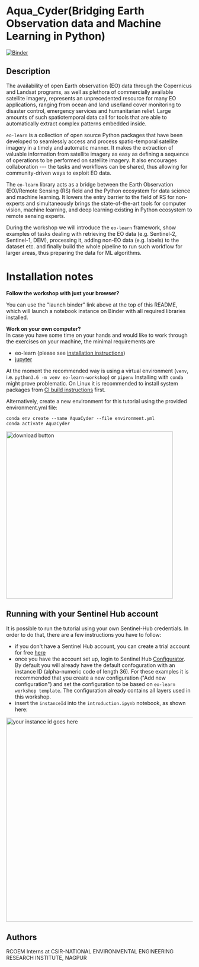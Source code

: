 # Aqua_Cyder(Bridging Earth Observation data and Machine Learning in Python)

 [![Binder](https://mybinder.org/badge_logo.svg)](https://mybinder.org/v2/gh/cyder-water-extraction/NEERI_AquaCyder/master)




## Description


The availability of open Earth observation (EO) data through the Copernicus and Landsat programs, as well as plethora of commercially available satellite imagery, represents an unprecedented resource for many EO applications, ranging from ocean and land use/land cover monitoring to disaster control, emergency services and humanitarian relief. Large amounts of such spatiotemporal data call for tools that are able to automatically extract complex patterns embedded inside.

`eo-learn` is a collection of open source Python packages that have been developed to seamlessly access and process spatio-temporal satellite imagery in a timely and automatic manner. It makes the extraction of valuable information from satellite imagery as easy as defining a sequence of operations to be performed on satellite imagery. It also encourages collaboration --- the tasks and workflows can be shared, thus allowing for community-driven ways to exploit EO data.

The `eo-learn` library acts as a bridge between the Earth Observation (EO)/Remote Sensing (RS) field and the Python ecosystem for data science and machine learning. It lowers the entry barrier to the field of RS for non-experts and simultaneously brings the state-of-the-art tools for computer vision, machine learning, and deep learning existing in Python ecosystem to remote sensing experts.

During the workshop we will introduce the `eo-learn` framework, show examples of tasks dealing with retrieving the EO data (e.g. Sentinel-2, Sentinel-1, DEM), processing it, adding non-EO data (e.g. labels) to the dataset etc. and finally build the whole pipeline to run such workflow for larger areas, thus preparing the data for ML algorithms.


# Installation notes


**Follow the workshop with just your browser?**  

You can use the "launch binder" link above at the top of this README, which will launch a notebook instance on Binder with all required libraries installed.


**Work on your own computer?**  
In case you have some time on your hands and would like to work through the exercises on your machine, the minimal requirements are
+ eo-learn (please see [installation instructions](https://eo-learn.readthedocs.io/en/latest/install.html))
+ [jupyter](https://jupyter.org/install)

At the moment the recommended way is using a virtual environment (`venv`, i.e. `python3.6 -m venv eo-learn-workshop`) or `pipenv` Installing with `conda` might prove problematic. On Linux it is recommended to install system packages from  [CI build instructions](https://github.com/sentinel-hub/eo-learn/blob/master/.travis.yml#L12) first.

Alternatively, create a new environment for this tutorial using the provided environment.yml file:

```
conda env create --name AquaCyder --file environment.yml
conda activate AquaCyder
```




<img src="images/download-button.png" alt="download button" width="450">


## Running with your Sentinel Hub account


It is possible to run the tutorial using your own Sentinel-Hub credentials. In order to do that, there are a few instructions you have to follow:

* if you don't have a Sentinel Hub account, you can create a trial account for free [here](https://www.sentinel-hub.com/trial)
* once you have the account set up, login to Sentinel Hub [Configurator](https://apps.sentinel-hub.com/configurator/). By default you will already have the default confoguration with an instance ID (alpha-numeric code of length 36). For these examples it is recommended that you create a new configuration ("Add new configuration") and set the configuration to be based on `eo-learn workshop template`. The configuration already contains all layers used in this workshop. 
* insert the `instanceId` into the `introduction.ipynb` notebook, as shown here:
<img src="images/instance_id.png" alt="your instance id goes here" width="550">

## Authors

RCOEM Interns at CSIR-NATIONAL ENVIRONMENTAL ENGINEERING RESEARCH INSTITUTE, NAGPUR
